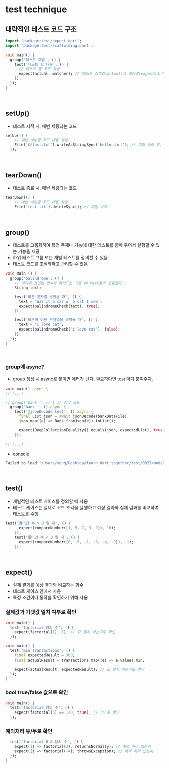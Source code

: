 # test technique
## 대략적인 테스트 코드 구조
```dart
import 'package:test/expect.dart';
import 'package:test/scaffolding.dart';

void main() {
  group('테스트 그룹', () {
    test('테스트 할 내용', () {
      // 테스트 할 코드 작성
      expect(actual, matcher); // 테스트 실행값(actual)과 예상값(expected)이 매치하는지 확인
    });
  });
}
```
<br/>

## setUp()
- 테스트 시작 시, 매번 세팅되는 코드
```dart
setUp(() {
    // 매번 세팅할 코드 내용 작성
    File('$/test.txt').writeAsStringSync('hello dart'); // 파일 생성 후, 덮어쓰기
  });
```
<br/>

## tearDown()
- 테스트 종료 시, 매번 세팅되는 코드
```dart
tearDown(() {
    // 매번 세팅할 코드 내용 작성
    File('test.txt').deleteSync(); // 파일 삭제
```
<br/>

## group()
- 테스트를 그룹화하여 특정 주제나 기능에 대한 테스트를 함께 묶어서 실행할 수 있는 기능을 제공
- 하위 테스트 그룹 또는 개별 테스트를 정의할 수 있음  
- 테스트 코드를 조직화하고 관리할 수 있음
```dart
void main () {
  group('palindrome', () {
    // 여기에 선언된 변수와 메서드는 그룹 내 test들이 공유한다...
    String text;

    test('회문 문자열 넣었을 때', () {
      text = 'Was it a car or a cat I saw';
      expect(palindromeCheck(text), true);
    });

    test('회문이 아닌 문자열을 넣었을 때', () {
      text = 'i love cat';
      expect(palindromeCheck('i love cat'), false);
    });
  });
}
```
<br/>

### group에 async?
- group 생성 시 async를 붙이면 에러가 난다. 필요하다면 test 마다 붙여주자.
```dart
void main() async {
// (...)

// group('bank ', () { // 정상 코드
  group('bank ', () async { 
    test('jsonDecode test', () async {
      final List json = await jsonDecode(bankDataFile);
      json.map((e) => Bank.fromJson(e)).toList();

      expect(DeepCollectionEquality().equals(json, expectedList), true);
    });

// (...)
```
- console
```dart
Failed to load "/Users/yong/Desktop/learn_dart_together/test/0327/model/bank_test.dart": Invalid argument(s): Groups may not be async.
```
<br/>

## test()
- 개별적인 테스트 케이스를 정의할 때 사용
- 테스트 케이스는 실제로 코드 조각을 실행하고 예상 결과와 실제 결과를 비교하여 테스트를 수행
```dart
test('들어간 수 > 0 일 때', () {
      expect(compareNumber([1, 5, 7, 3, 9]), 16);
    });
    test('들어간 수 < 0 일 때', () {
      expect(compareNumber([0, -5, -1, -8, -4, -9]), -1);
    });
```
<br/>

## expect()
- 실제 결과를 예상 결과와 비교하는 함수  
- 테스트 케이스 안에서 사용
- 특정 조건이나 동작을 확인하기 위해 사용
### 실제값과 기댓값 일치 여부로 확인
```dart
void main() {
  test('factorial 양의 수', () {
    expect(factorial(1), 1); // 값 일치 하는지로 확인
  });
```
```dart
void main() {
  test('min transactions', () {
    final expectedResult = 300;
    final actualResult = transactions.map((e) => e.value).min;

    expect(actualResult, expectedResult); // 값 일치 하는지로 확인
  });
}
```
### bool true/false 값으로 확인
```dart
void main() {
  test('factorial 양의 수', () {
    expect(factorial(5) == 120, true); // T/F로 확인
  });
```
### 예외처리 유/무로 확인
```dart
  test('factorial 0 & 음의 수', () {
    expect(() => factorial(3), returnsNormally); // 예외 처리 없는지
    expect(() => factorial(-4), throwsException); // 예외 처리 있는지
  });
}
```
<br/>

